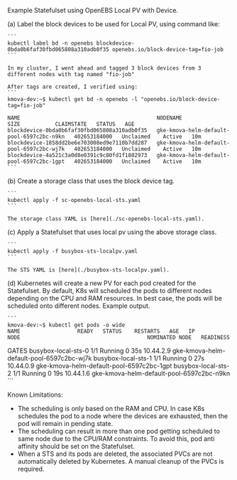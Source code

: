 Example Statefulset using OpenEBS Local PV with Device. 


(a) Label the block devices to be used for Local PV, using command like:
    
    ```
    kubectl label bd -n openebs blockdevice-0bda0b6faf30fbd065808a310adb0f35 openebs.io/block-device-tag=fio-job
    ```

    In my cluster, I went ahead and tagged 3 block devices from 3 different nodes with tag named "fio-job"

    After tags are created, I verified using:
    ```
    kmova-dev:~$ kubectl get bd -n openebs -l "openebs.io/block-device-tag=fio-job"
 
    NAME                                           NODENAME                                    SIZE           CLAIMSTATE   STATUS   AGE
    blockdevice-0bda0b6faf30fbd065808a310adb0f35   gke-kmova-helm-default-pool-6597c2bc-n9kn   402653184000   Unclaimed    Active   10m
    blockdevice-1858dd2be6e703008ed9e7110b7dd287   gke-kmova-helm-default-pool-6597c2bc-wj7k   402653184000   Unclaimed    Active   10m
    blockdevice-4a521c3a0d8e0391c9c80fd1f1802973   gke-kmova-helm-default-pool-6597c2bc-1gpt   402653184000   Unclaimed    Active   10m
    ```

(b) Create a storage class that uses the block device tag. 
 
    ```
    kubectl apply -f sc-openebs-local-sts.yaml
    ```

    The storage class YAML is [here](./sc-openebs-local-sts.yaml).

(c) Apply a Statefulset that uses local pv using the above storage class.

    ```
    kubectl apply -f busybox-sts-localpv.yaml
    ```

    The STS YAML is [here](./busybox-sts-localpv.yaml).

(d) Kubernetes will create a new PV for each pod created for the Statefulset. By default, K8s will scheduled the pods to different nodes depending on the CPU and RAM resources. In best case, the pods will be scheduled onto different nodes. Example output. 

    ```
    kmova-dev:~$ kubectl get pods -o wide
    NAME                  READY   STATUS    RESTARTS   AGE   IP          NODE                                        NOMINATED NODE   READINESS 
GATES
    busybox-local-sts-0   1/1     Running   0          35s   10.44.2.9   gke-kmova-helm-default-pool-6597c2bc-wj7k   <none>           <none>
    busybox-local-sts-1   1/1     Running   0          27s   10.44.0.9   gke-kmova-helm-default-pool-6597c2bc-1gpt   <none>           <none>
    busybox-local-sts-2   1/1     Running   0          19s   10.44.1.6   gke-kmova-helm-default-pool-6597c2bc-n9kn   <none>           <none>
    ```
    			
Known Limitations:
- The scheduling is only based on the RAM and CPU. In case K8s schedules the pod to a node where the devices are exhausted, then the pod will remain in pending state. 
- The scheduling can result in more than one pod getting scheduled to same node due to the CPU/RAM constraints. To avoid this, pod anti affinity should be set on the Statefulset.
- When a STS and its pods are deleted, the associated PVCs are not automatically deleted by Kubernetes. A manual cleanup of the PVCs is required. 

